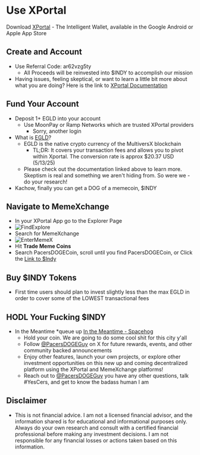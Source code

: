 # Use XPortal
Download [XPortal](http://xportal.com/) - The Intelligent Wallet, available in the Google Android or Apple App Store
## Create and Account 
- Use Referral Code: ar62vzg5ty
  	- All Proceeds will be reinvested into $INDY to accomplish our mission
- Having issues, feeling skeptical, or want to learn a little bit more about what you are doing? Here is the link to [XPortal Documentation](https://docs.multiversx.com/welcome/welcome-to-multiversx)
## Fund Your Account
- Deposit 1+ EGLD into your account 
	- Use MoonPay or Ramp Networks which are trusted XPortal providers
   		- Sorry, another login
- What is [EGLD](https://multiversx.com/about-egld)?
  	- EGLD is the native crypto currency of the MultiversX blockchain
  	  	- TL;DR: It covers your transaction fees and allows you to pivot within Xportal. The conversion rate is approx $20.37 USD (5/13/25)
	- Please check out the documentation linked above to learn more. Skeptism is real and something we aren't hiding from. So were we - do your research!
- Kachow, finally you can get a DOG of a memecoin, $INDY
## Navigate to MemeXchange
- In your XPortal App go to the Explorer Page
- ![FindExplore](https://github.com/user-attachments/assets/01c58397-43a9-433c-bf4d-fbec5c3aa2e6)
- Search for MemeXchange
- ![EnterMemeX](https://github.com/user-attachments/assets/91ceb636-2e85-47a6-891b-d99d713aa9f5)
- Hit **Trade Meme Coins**
- Search PacersDOGECoin, scroll until you find PacersDOGECoin, or Click the [Link to $Indy](https://memexchange.fun/meme-coins/erd1qqqqqqqqqqqqqpgq8n7gkr2pc0wm5fuq9dx98cspysyxxy5cpl6sawpywc)
## Buy $INDY Tokens
- First time users should plan to invest slightly less than the max EGLD in order to cover some of the LOWEST transactional fees
## HODL Your Fucking $INDY
- In the Meantime *queue up [In the Meantime - Spacehog](https://www.youtube.com/watch?v=0lhXW1Q_e_0&ab_channel=no)
  	- Hold your coin. We are going to do some cool shit for this city y'all
  	- Follow [@PacersDOGEGuy](https://x.com/PacersDOGEGuy) on X for future rewards, events, and other community backed announcements
  	- Enjoy other features, launch your own projects, or explore other investment opportunities on this new up and coming decentralized platform using the XPortal and MemeXchange platforms!
  	- Reach out to [@PacersDOGEGuy](https://x.com/PacersDOGEGuy) you have any other questions, talk #YesCers, and get to know the badass human I am 
## Disclaimer
- This is not financial advice. I am not a licensed financial advisor, and the information shared is for educational and informational purposes only. Always do your own research and consult with a certified financial professional before making any investment decisions. I am not responsible for any financial losses or actions taken based on this information.
